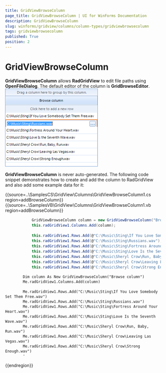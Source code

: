```yaml
---
title: GridViewBrowseColumn
page_title: GridViewBrowseColumn | UI for WinForms Documentation
description: GridViewBrowseColumn
slug: winforms/gridview/columns/column-types/gridviewbrowsecolumn
tags: gridviewbrowsecolumn
published: True
position: 2
---
```


# GridViewBrowseColumn



__GridViewBrowseColumn__ allows __RadGridView__ to edit file paths using __OpenFileDialog__. The default editor of the column is __GridBrowseEditor__. ![gridview-columns-gridviewbrowsecolumn 001](images/gridview-columns-gridviewbrowsecolumn001.png)

__GridViewBrowseColumn__ is never auto-generated. The following code snippet demonstrates how to create and add the column to RadGridView and also add some example data for it:

{{source=..\SamplesCS\GridView\Columns\GridViewBrowseColumn1.cs region=addBrowseColumn}} 
{{source=..\SamplesVB\GridView\Columns\GridViewBrowseColumn1.vb region=addBrowseColumn}} 

````C#
            GridViewBrowseColumn column = new GridViewBrowseColumn("Browse column");
            this.radGridView1.Columns.Add(column);

            this.radGridView1.Rows.Add(@"C:\Music\Sting\If You Love Somebody Set Them Free.wav");
            this.radGridView1.Rows.Add(@"C:\Music\Sting\Russians.wav");
            this.radGridView1.Rows.Add(@"C:\Music\Sting\Fortress Around Your Heart.wav");
            this.radGridView1.Rows.Add(@"C:\Music\Sting\Love Is the Seventh Wave.wav");
            this.radGridView1.Rows.Add(@"C:\Music\Sheryl Crow\Run, Baby, Run.wav");
            this.radGridView1.Rows.Add(@"C:\Music\Sheryl Crow\Leaving Las Vegas.wav");
            this.radGridView1.Rows.Add(@"C:\Music\Sheryl Crow\Strong Enough.wav");
````
````VB.NET
        Dim column As New GridViewBrowseColumn("Browse column")
        Me.radGridView1.Columns.Add(column)

        Me.radGridView1.Rows.Add("C:\Music\Sting\If You Love Somebody Set Them Free.wav")
        Me.radGridView1.Rows.Add("C:\Music\Sting\Russians.wav")
        Me.radGridView1.Rows.Add("C:\Music\Sting\Fortress Around Your Heart.wav")
        Me.radGridView1.Rows.Add("C:\Music\Sting\Love Is the Seventh Wave.wav")
        Me.radGridView1.Rows.Add("C:\Music\Sheryl Crow\Run, Baby, Run.wav")
        Me.radGridView1.Rows.Add("C:\Music\Sheryl Crow\Leaving Las Vegas.wav")
        Me.radGridView1.Rows.Add("C:\Music\Sheryl Crow\Strong Enough.wav")
        '
````

{{endregion}} 



